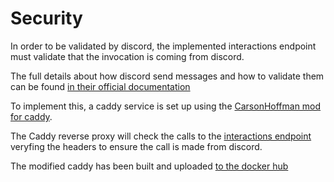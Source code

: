 # Security

In order to be validated by discord, the implemented interactions endpoint must validate that the invocation is coming from discord.

The full details about how discord send messages and how to validate them can be found [in their official documentation](https://discord.com/developers/docs/interactions/receiving-and-responding#security-and-authorization)

To implement this, a caddy service is set up using the [CarsonHoffman mod for caddy](https://github.com/CarsonHoffman/caddy-discord-interactions-verifier).

The Caddy reverse proxy will check the calls to the [interactions endpoint](./addingCommands.md#how-the-magic-works) veryfing 
the headers to ensure the call is made from discord.

The modified caddy has been built and uploaded [to the docker hub](https://hub.docker.com/r/davidtca/caddy-discord)